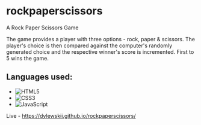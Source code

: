 # rockpaperscissors
A Rock Paper Scissors Game 

The game provides a player with three options - rock, paper & scissors. The player's choice is then compared against the computer's randomly generated choice and the respective winner's score is incremented. First to 5 wins the game.

## Languages used:

- ![HTML5](https://img.shields.io/badge/html5-%23E34F26.svg?style=for-the-badge&logo=html5&logoColor=white)   
- ![CSS3](https://img.shields.io/badge/css3-%231572B6.svg?style=for-the-badge&logo=css3&logoColor=white)   
- ![JavaScript](https://img.shields.io/badge/javascript-%23323330.svg?style=for-the-badge&logo=javascript&logoColor=%23F7DF1E)


Live - https://dylewskii.github.io/rockpaperscissors/

